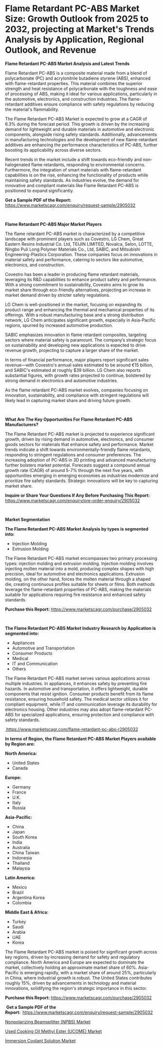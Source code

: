 <p><h1>Flame Retardant PC-ABS Market Size: Growth Outlook from 2025 to 2032, projecting at Market's Trends Analysis by Application, Regional Outlook, and Revenue</h1></p><p><strong>Flame Retardant PC-ABS Market Analysis and Latest Trends</strong></p>
<p><p>Flame Retardant PC-ABS is a composite material made from a blend of polycarbonate (PC) and acrylonitrile butadiene styrene (ABS), enhanced with flame-retardant properties. This material combines the superior strength and heat resistance of polycarbonate with the toughness and ease of processing of ABS, making it ideal for various applications, particularly in the automotive, electronics, and construction industries. The flame-retardant additives ensure compliance with safety regulations by reducing the material's flammability.</p><p>The Flame Retardant PC-ABS Market is expected to grow at a CAGR of 6.3% during the forecast period. This growth is driven by the increasing demand for lightweight and durable materials in automotive and electronic components, alongside rising safety standards. Additionally, advancements in manufacturing technologies and the development of new flame-retardant additives are enhancing the performance characteristics of PC-ABS, further boosting its applicability across diverse sectors.</p><p>Recent trends in the market include a shift towards eco-friendly and non-halogenated flame retardants, responding to environmental concerns. Furthermore, the integration of smart materials with flame-retardant capabilities is on the rise, enhancing the functionality of products while maintaining safety standards. As industries evolve, the demand for innovative and compliant materials like Flame Retardant PC-ABS is positioned to expand significantly.</p></p>
<p><strong>Get a Sample PDF of the Report:&nbsp;</strong> <a href="https://www.marketscagr.com/enquiry/request-sample/2905032?utm_campaign=2116&utm_medium=2&utm_source=Github&utm_content=ia&utm_term=12032025&utm_id=flame-retardant-pc-abs">https://www.marketscagr.com/enquiry/request-sample/2905032</a></p>
<p>&nbsp;</p>
<p><strong>Flame Retardant PC-ABS Major Market Players</strong></p>
<p><p>The flame retardant PC-ABS market is characterized by a competitive landscape with prominent players such as Covestro, LG Chem, Great Eastern Resins Industrial Co. Ltd, TEIJIN LIMITED, Novalca, Selon, LOTTE, Ningbo Puli Long Polymer Materials Co., Ltd, SABIC, and Mitsubishi Engineering-Plastics Corporation. These companies focus on innovations in material safety and performance, catering to sectors like automotive, electronics, and construction.</p><p>Covestro has been a leader in producing flame retardant materials, leveraging its R&D capabilities to enhance product safety and performance. With a strong commitment to sustainability, Covestro aims to grow its market share through eco-friendly alternatives, projecting an increase in market demand driven by stricter safety regulations.</p><p>LG Chem is well-positioned in the market, focusing on expanding its product range and enhancing the thermal and mechanical properties of its offerings. With a robust manufacturing base and a strong distribution network, LG Chem anticipates significant growth, especially in Asia-Pacific regions, spurred by increased automotive production.</p><p>SABIC emphasizes innovation in flame retardant composites, targeting sectors where material safety is paramount. The company’s strategic focus on sustainability and developing new applications is expected to drive revenue growth, projecting to capture a larger share of the market.</p><p>In terms of financial performance, major players report significant sales revenue—with Covestro's annual sales estimated to be around €15 billion, and SABIC's estimated at roughly $39 billion. LG Chem also reports substantial figures, with growth rates projected to continue, bolstered by strong demand in electronics and automotive industries.</p><p>As the flame retardant PC-ABS market evolves, companies focusing on innovation, sustainability, and compliance with stringent regulations will likely lead in capturing market share and driving future growth.</p></p>
<p>&nbsp;</p>
<p><strong>What Are The Key Opportunities For Flame Retardant PC-ABS Manufacturers?</strong></p>
<p><p>The Flame Retardant PC-ABS market is projected to experience significant growth, driven by rising demand in automotive, electronics, and consumer goods sectors for materials that enhance safety and performance. Market trends indicate a shift towards environmentally-friendly flame retardants, responding to stringent regulations and consumer preferences. The increasing adoption of PC-ABS in 3D printing and advanced manufacturing further bolsters market potential. Forecasts suggest a compound annual growth rate (CAGR) of around 5-7% through the next five years, with opportunities emerging in emerging economies as industries modernize and prioritize fire safety standards. Strategic innovations will be key to capturing market share.</p></p>
<p><strong>Inquire or Share Your Questions If Any Before Purchasing This Report:</strong> <a href="https://www.marketscagr.com/enquiry/pre-order-enquiry/2905032?utm_campaign=2116&utm_medium=2&utm_source=Github&utm_content=ia&utm_term=12032025&utm_id=flame-retardant-pc-abs">https://www.marketscagr.com/enquiry/pre-order-enquiry/2905032</a></p>
<p>&nbsp;</p>
<p><strong>Market Segmentation</strong></p>
<p><strong>The Flame Retardant PC-ABS Market Analysis by types is segmented into:</strong></p>
<p><ul><li>Injection Molding</li><li>Extrusion Molding</li></ul></p>
<p><p>The Flame Retardant PC-ABS market encompasses two primary processing types: injection molding and extrusion molding. Injection molding involves injecting molten material into a mold, producing complex shapes with high precision, ideal for automotive and electronics applications. Extrusion molding, on the other hand, forces the molten material through a shaped die, creating continuous profiles suitable for sheets or films. Both methods leverage the flame-retardant properties of PC-ABS, making the materials suitable for applications requiring fire resistance and enhanced safety standards.</p></p>
<p><strong>Purchase this Report:&nbsp;</strong><a href="https://www.marketscagr.com/purchase/2905032?utm_campaign=2116&utm_medium=2&utm_source=Github&utm_content=ia&utm_term=12032025&utm_id=flame-retardant-pc-abs">https://www.marketscagr.com/purchase/2905032</a></p>
<p>&nbsp;</p>
<p><strong>The Flame Retardant PC-ABS Market Industry Research by Application is segmented into:</strong></p>
<p><ul><li>Appliances</li><li>Automotive and Transportation</li><li>Consumer Products</li><li>Medical</li><li>IT and Communication</li><li>Others</li></ul></p>
<p><p>The Flame Retardant PC-ABS market serves various applications across multiple industries. In appliances, it enhances safety by preventing fire hazards. In automotive and transportation, it offers lightweight, durable components that resist ignition. Consumer products benefit from its flame resistance, ensuring household safety. The medical sector utilizes it for compliant equipment, while IT and communication leverage its durability for electronics housing. Other industries may also adopt flame-retardant PC-ABS for specialized applications, ensuring protection and compliance with safety standards.</p></p>
<p><a href="https://www.marketscagr.com/flame-retardant-pc-abs-r2905032?utm_campaign=2116&utm_medium=2&utm_source=Github&utm_content=ia&utm_term=12032025&utm_id=flame-retardant-pc-abs">&nbsp;https://www.marketscagr.com/flame-retardant-pc-abs-r2905032</a></p>
<p><strong>In terms of Region, the Flame Retardant PC-ABS Market Players available by Region are:</strong></p>
<p>
    <p> <strong> North America: </strong>
        <ul>
            <li>United States</li>
            <li>Canada</li>
        </ul>
        </p> 
    <p> <strong> Europe: </strong>
        <ul>
            <li>Germany</li>
            <li>France</li>
            <li>U.K.</li>
            <li>Italy</li>
            <li>Russia</li>
        </ul>
        </p> 
    <p> <strong> Asia-Pacific: </strong>
        <ul>
            <li>China</li>
            <li>Japan</li>
            <li>South Korea</li>
            <li>India</li>
            <li>Australia</li>
            <li>China Taiwan</li>
            <li>Indonesia</li>
            <li>Thailand</li>
            <li>Malaysia</li>
        </ul>
        </p> 
    <p> <strong> Latin America: </strong>
        <ul>
            <li>Mexico</li>
            <li>Brazil</li>
            <li>Argentina Korea</li>
            <li>Colombia</li>
        </ul>
        </p> 
    <p> <strong> Middle East & Africa: </strong>
        <ul>
            <li>Turkey</li>
            <li>Saudi</li>
            <li>Arabia</li>
            <li>UAE</li>
            <li>Korea</li>
        </ul>
    </p>
    </p>
<p><p>The Flame Retardant PC-ABS market is poised for significant growth across key regions, driven by increasing demand for safety and regulatory compliance. North America and Europe are expected to dominate the market, collectively holding an approximate market share of 60%. Asia-Pacific is emerging rapidly, with a market share of around 25%, particularly in China, where industrial growth is robust. The United States contributes roughly 15%, driven by advancements in technology and material innovations, solidifying the region's strategic importance in this sector.</p></p>
<p><strong>Purchase this Report: </strong><a href="https://www.marketscagr.com/purchase/2905032?utm_campaign=2116&utm_medium=2&utm_source=Github&utm_content=ia&utm_term=12032025&utm_id=flame-retardant-pc-abs">https://www.marketscagr.com/purchase/2905032</a></p>
<p>&nbsp;<strong>Get a Sample PDF of the Report:&nbsp;&nbsp;</strong><a href="https://www.marketscagr.com/enquiry/request-sample/2905032?utm_campaign=2116&utm_medium=2&utm_source=Github&utm_content=ia&utm_term=12032025&utm_id=flame-retardant-pc-abs">https://www.marketscagr.com/enquiry/request-sample/2905032</a></p>
<p><strong></strong></p>
<p><p><a href="https://github.com/kecixayaab/Market-Research-Report-List-1/blob/main/nonpolarizing-beamsplitter-npbs-market.md?utm_campaign=2116&utm_medium=2&utm_source=Github&utm_content=ia&utm_term=12032025&utm_id=flame-retardant-pc-abs">Nonpolarizing Beamsplitter (NPBS) Market</a></p><p><a href="https://github.com/vandelmanize/Market-Research-Report-List-1/blob/main/used-cooking-oil-methyl-ester-ucome-market.md?utm_campaign=2116&utm_medium=2&utm_source=Github&utm_content=ia&utm_term=12032025&utm_id=flame-retardant-pc-abs">Used Cooking Oil Methyl Ester (UCOME) Market</a></p><p><a href="https://github.com/sentoljinqiu/Market-Research-Report-List-1/blob/main/immersion-coolant-solution-market.md?utm_campaign=2116&utm_medium=2&utm_source=Github&utm_content=ia&utm_term=12032025&utm_id=flame-retardant-pc-abs">Immersion Coolant Solution Market</a></p></p>